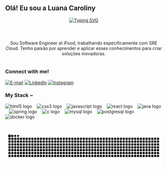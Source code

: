 ## Olá! Eu sou a Luana Caroliny

<div align="center">
  <a href="https://git.io/typing-svg">
    <img src="https://readme-typing-svg.demolab.com?font=Fira+Code&weight=500&size=22&pause=1000&color=FF00F6&center=true&vCenter=true&random=false&width=524&lines=%E2%8A%B9+Welcome+to+my+profile!+%CB%99%E1%B5%95%CB%99+%E2%8A%B9+" alt="Typing SVG">
  </a>
</div>

<img align="center" alt="" src="./src/header-gif.gif">

#

<p align="center">Sou Software Engineer at iFood, trabalhando especificamente com SRE Cloud. Tenho paixão por aprender e aplicar esses conhecimentos para criar soluções inovadoras.
  
#

<img align="right" alt="" height="190px" src="./src/study.gif">

<h3 align="left">Connect with me!</h3>

[![E-mail](https://img.shields.io/badge/-Email-000?style=for-the-badge&logo=microsoft-outlook&logoColor=FF00F6&color:FFF)](mailto:luanacaroliny07@gmail.com)
[![LinkedIn](https://img.shields.io/badge/-LinkedIn-000?style=for-the-badge&logo=linkedin&logoColor=FF00F6&color:FFF)](https://www.linkedin.com/in/luana-caroliny/)
[![Instagram](https://img.shields.io/badge/-Instagram-000?style=for-the-badge&logo=instagram&logoColor=FF00F6&color:FFF)](https://www.instagram.com/luanacarolinylu/)


<h3 align="left">My Stack ~</h3>

<div align="left">
  <img src="https://cdn.jsdelivr.net/gh/devicons/devicon/icons/html5/html5-original.svg" height="25" alt="html5 logo"  />
  <img width="8" />
  <img src="https://cdn.jsdelivr.net/gh/devicons/devicon/icons/css3/css3-original.svg" height="25" alt="css3 logo"  />
  <img width="8" />
  <img src="https://cdn.jsdelivr.net/gh/devicons/devicon/icons/javascript/javascript-plain.svg" height="25" alt="javascript logo"  />
  <img width="8" />
  <img src="https://cdn.jsdelivr.net/gh/devicons/devicon/icons/react/react-original.svg" height="25" alt="react logo"  />
  <img width="8" />
  <img src="https://cdn.jsdelivr.net/gh/devicons/devicon/icons/java/java-original.svg" height="25" alt="java logo"  />
  <img width="8" />
  <img src="https://cdn.jsdelivr.net/gh/devicons/devicon/icons/spring/spring-original.svg" height="25" alt="spring logo"  />
  <img width="8" />
  <img src="https://cdn.jsdelivr.net/gh/devicons/devicon/icons/c/c-original.svg" height="25" alt="c logo"  />
  <img width="8" />
  <img src="https://cdn.jsdelivr.net/gh/devicons/devicon/icons/mysql/mysql-original.svg" height="25" alt="mysql logo"  />
  <img width="8" />
  <img src="https://cdn.jsdelivr.net/gh/devicons/devicon/icons/postgresql/postgresql-original.svg" height="25" alt="postgresql logo"  />
  <img width="8" />
  <img src="https://cdn.jsdelivr.net/gh/devicons/devicon/icons/docker/docker-original.svg" height="25" alt="docker logo"  />
</div>

#

<picture align="center">
  <source media="(prefers-color-scheme: dark)" srcset="https://raw.githubusercontent.com/luacarol/luacarol/output/github-contribution-grid-snake-dark.svg">
  <source media="(prefers-color-scheme: light)" srcset="https://raw.githubusercontent.com/luacarol/luacarol/output/github-contribution-grid-snake-dark.svg">
  <img align="center" alt="github contribution grid snake animation" src="https://raw.githubusercontent.com/luacarol/luacarol/output/github-contribution-grid-snake.svg">
</picture>

